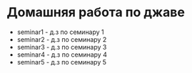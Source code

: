 # Домашняя работа по джаве
- seminar1 - д.з по семинару 1
- seminar2 - д.з по семинару 2
- seminar3 - д.з по семинару 3
- seminar4 - д.з по семинару 4
- seminar5 - д.з по семинару 5
